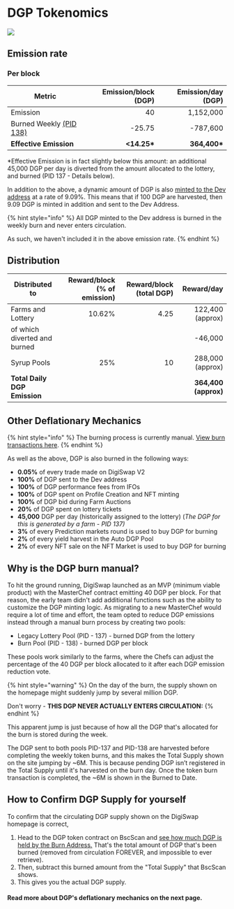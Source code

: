 # DGP Tokenomics

![](../../.gitbook/assets/en-1129.png)

## **Emission rate** <a href="#emission-rate" id="emission-rate"></a>

### **Per block**

| **Metric**                                                                | **Emission/block (DGP)** | **Emission/day (DGP)** |
| ------------------------------------------------------------------------- | ------------------------: | ----------------------: |
| Emission                                                                  |                        40 |               1,152,000 |
| Burned Weekly [(PID 138)](DGP-tokenomics.md#why-is-the-DGP-burn-manual) |                    -25.75 |                -787,600 |
| **Effective Emission**                                                    |              **<14.25\*** |           **364,400\*** |

\*Effective Emission is in fact slightly below this amount: an additional 45,000 DGP per day is diverted from the amount allocated to the lottery, and burned (PID 137 - Details below).

In addition to the above, a dynamic amount of DGP is also [minted to the Dev address](https://bscscan.com/address/0xceba60280fb0ecd9a5a26a1552b90944770a4a0e#tokentxns) at a rate of 9.09%. This means that if 100 DGP are harvested, then 9.09 DGP is minted in addition and sent to the Dev Address.

{% hint style="info" %}
All DGP minted to the Dev address is burned in the weekly burn and never enters circulation.&#x20;

As such, we haven't included it in the above emission rate.
{% endhint %}

## Distribution <a href="#distribution" id="distribution"></a>

| Distributed to                | Reward/block (% of emission) | Reward/block (total DGP) |           Reward/day |
| ----------------------------- | ---------------------------: | ------------------------: | -------------------: |
| Farms and Lottery             |                       10.62% |                      4.25 |     122,400 (approx) |
| of which diverted and burned  |                              |                           |              -46,000 |
| Syrup Pools                   |                          25% |                        10 |     288,000 (approx) |
| **Total Daily DGP Emission** |                              |                           | **364,400 (approx)** |

## **Other Deflationary Mechanics** <a href="#other-deflationary-mechanics" id="other-deflationary-mechanics"></a>

{% hint style="info" %}
The burning process is currently manual. [View burn transactions here](https://bscscan.com/token/0x0e09fabb73bd3ade0a17ecc321fd13a19e81ce82?a=0x000000000000000000000000000000000000dead).
{% endhint %}

As well as the above, DGP is also burned in the following ways:

* **0.05%** of every trade made on DigiSwap V2
* **100%** of DGP sent to the Dev address
* **100%** of DGP performance fees from IFOs
* **100%** of DGP spent on Profile Creation and NFT minting
* **100%** of DGP bid during Farm Auctions
* **20%** of DGP spent on lottery tickets
* **45,000** DGP per day (historically assigned to the lottery) (_The DGP for this is generated by a farm - PID 137)_
* **3%** of every Prediction markets round is used to buy DGP for burning
* **2%** of every yield harvest in the Auto DGP Pool
* **2%** of every NFT sale on the NFT Market is used to buy DGP for burning

## Why is the DGP burn manual?

To hit the ground running, DigiSwap launched as an MVP (minimum viable product) with the MasterChef contract emitting 40 DGP per block. For that reason, the early team didn't add additional functions such as the ability to customize the DGP minting logic. As migrating to a new MasterChef would require a lot of time and effort, the team opted to reduce DGP emissions instead through a manual burn process by creating two pools:

* Legacy Lottery Pool (PID - 137) - burned DGP from the lottery
* Burn Pool (PID - 138) - burned DGP per block

These pools work similarly to the farms, where the Chefs can adjust the percentage of the 40 DGP per block allocated to it after each DGP emission reduction vote.

{% hint style="warning" %}
On the day of the burn, the supply shown on the homepage might suddenly jump by several million DGP.&#x20;

Don't worry - **THIS DGP NEVER ACTUALLY ENTERS CIRCULATION:**
{% endhint %}

This apparent jump is just because of how all the DGP that's allocated for the burn is stored during the week.&#x20;

The DGP sent to both pools PID-137 and PID-138 are harvested before completing the weekly token burns, and this makes the Total Supply shown on the site jumping by \~6M. This is because pending DGP isn’t registered in the Total Supply until it's harvested on the burn day. Once the token burn transaction is completed, the \~6M is shown in the Burned to Date.&#x20;

## How to Confirm DGP Supply for yourself

To confirm that the circulating DGP supply shown on the DigiSwap homepage is correct,&#x20;

1. Head to the DGP token contract on BscScan and [see how much DGP is held by the Burn Address.](https://bscscan.com/token/0x0e09fabb73bd3ade0a17ecc321fd13a19e81ce82#balances) That's the total amount of DGP that's been burned (removed from circulation FOREVER, and impossible to ever retrieve).
2. Then, subtract this burned amount from the "Total Supply" that BscScan shows.
3. This gives you the actual DGP supply.



#### **Read more about DGP's deflationary mechanics on the next page.** <a href="#read-more-about-cakes-deflationary-mechanics-on-the-next-page" id="read-more-about-cakes-deflationary-mechanics-on-the-next-page"></a>
